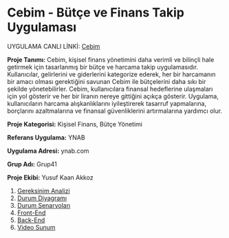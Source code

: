 # Cebim - Bütçe ve Finans Takip Uygulaması

UYGULAMA CANLI LİNKİ: [Cebim](www.cebim.app.vercel)

**Proje Tanımı:** Cebim, kişisel finans yönetimini daha verimli ve bilinçli hale getirmek için tasarlanmış bir bütçe ve harcama takip uygulamasıdır. Kullanıcılar, gelirlerini ve giderlerini kategorize ederek, her bir harcamanın bir amacı olması gerektiğini savunan Cebim ile bütçelerini daha sıkı bir şekilde yönetebilirler. Cebim, kullanıcılara finansal hedeflerine ulaşmaları için yol gösterir ve her bir liranın nereye gittiğini açıkça gösterir. Uygulama, kullanıcıların harcama alışkanlıklarını iyileştirerek tasarruf yapmalarına, borçlarını azaltmalarına ve finansal güvenliklerini artırmalarına yardımcı olur.

**Proje Kategorisi:** Kişisel Finans, Bütçe Yönetimi

**Referans Uygulama:** YNAB

**Uygulama Adresi:** ynab.com

**Grup Adı:** Grup41

**Proje Ekibi:** Yusuf Kaan Akkoz
1. [Gereksinim Analizi](Gereksinim-Analizi.md)
2. [Durum Diyagramı](Durum-Diyagramı.md)
3. [Durum Senaryoları](Durum-Senaryoları.md)
4. [Front-End](Front-End.md)
5. [Back-End](Back-End.md)
6. [Video Sunum](Sunum.md)

